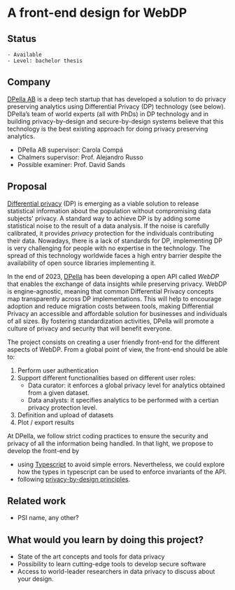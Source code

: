 # A front-end design for WebDP

## Status 

    - Available
    - Level: bachelor thesis 

## Company 

[DPella AB](www.dpella.io) is a deep tech startup that has developed a solution
to do privacy preserving analytics using Differential Privacy (DP) technology
(see below). DPella’s team of world experts (all with PhDs) in DP technology and
in building privacy-by-design and secure-by-design systems believe that this
technology is the best existing approach for doing privacy preserving analytics.  

- DPella AB supervisor: Carola Compá 
- Chalmers supervisor: Prof. Alejandro Russo
- Possible examiner: Prof. David Sands


## Proposal 

[Differential privacy](https://link.springer.com/chapter/10.1007/11681878_14)
(DP) is emerging as a viable solution to release statistical information about
the population without compromising data subjects' privacy. A standard way to
achieve DP is by adding some statistical noise to the result of a data analysis.
If the noise is carefully calibrated, it provides *privacy* protection for the
individuals contributing their data. Nowadays, there is a lack of standards for
DP,  implementing DP is very challenging for people with no expertise in the
technology. The spread of this technology worldwide faces a high entry barrier
despite the availability of open source libraries implementing it.  

In the end of 2023, [DPella](https://www.dpella.io) has been developing a open
API called *WebDP* that enables the exchange of data insights while preserving
privacy. WebDP is engine-agnostic, meaning that common Differential Privacy
concepts map transparently across DP implementations. This will help to
encourage adoption and reduce migration costs between tools, making Differential
Privacy an accessible and affordable solution for businesses and individuals of
all sizes. By fostering standardization activities, DPella will promote a
culture of privacy and security that will benefit everyone. 

The project consists on creating a user friendly front-end for the different
aspects of WebDP. From a global point of view, the front-end should be able to: 

1. Perform user authentication 
2. Support different functionalities based on different user roles: 
    - Data curator: it enforces a global privacy level for analytics obtained
      from a given dataset. 
    - Data analysts: it specifies analytics to be performed with a certian
      privacy protection level. 
3. Definition and upload of datasets 
4. Plot / export results

At DPella, we follow strict coding practices to ensure the security and privacy
of all the information being handled. In that light, we propose to develop the front-end by 

- using [Typescript](https://www.typescriptlang.org/) to avoid simple errors. Nevertheless, we could explore how the types in typescript can be used to enforce invariants of the API. 
- following [privacy-by-design principles](https://en.wikipedia.org/wiki/Privacy_by_design). 

## Related work 

- PSI name, any other? 

## What would you learn by doing this project? 

- State of the art concepts and tools for data privacy
- Possibility to learn cutting-edge tools to develop secure software
- Access to world-leader researchers in data privacy to discuss about your
  design.

